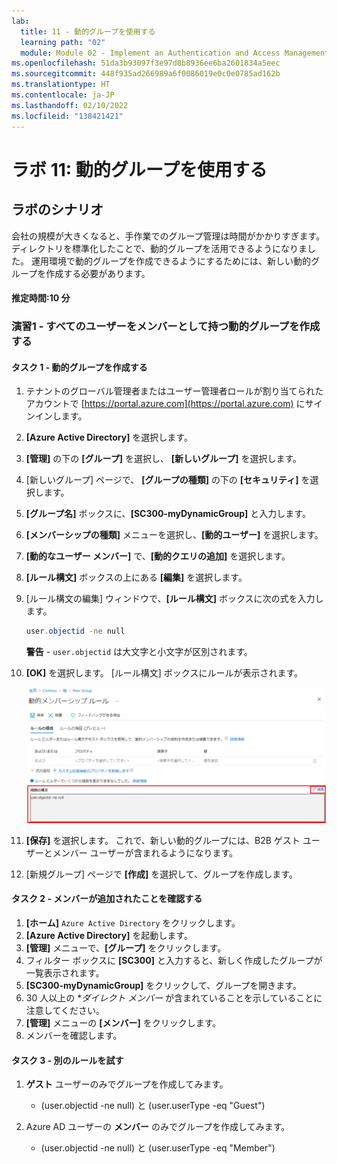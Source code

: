 ```yaml
---
lab:
  title: 11 - 動的グループを使用する
  learning path: "02"
  module: Module 02 - Implement an Authentication and Access Management Solution
ms.openlocfilehash: 51da3b93097f3e97d8b8936ee6ba2601834a5eec
ms.sourcegitcommit: 448f935ad266989a6f0086019e0c0e0785ad162b
ms.translationtype: HT
ms.contentlocale: ja-JP
ms.lasthandoff: 02/10/2022
ms.locfileid: "138421421"
---
```

# <a name="lab-11-working--with-dynamic-groups"></a>ラボ 11: 動的グループを使用する

## <a name="lab-scenario"></a>ラボのシナリオ

会社の規模が大きくなると、手作業でのグループ管理は時間がかかりすぎます。 ディレクトリを標準化したことで、動的グループを活用できるようになりました。 運用環境で動的グループを作成できるようにするためには、新しい動的グループを作成する必要があります。

#### <a name="estimated-time-10-minutes"></a>推定時間:10 分

### <a name="exercise-1---creating-a-dynamic-group-with-all-users-as-members"></a>演習1 - すべてのユーザーをメンバーとして持つ動的グループを作成する

#### <a name="task-1---create-the-dynamic-group"></a>タスク 1 - 動的グループを作成する

1. テナントのグローバル管理者またはユーザー管理者ロールが割り当てられたアカウントで [https://portal.azure.com](https://portal.azure.com) にサインインします。

2. **[Azure Active Directory]** を選択します。

3. **[管理]** の下の **[グループ]** を選択し、 **[新しいグループ]** を選択します。

4. [新しいグループ] ページで、 **[グループの種類]** の下の **[セキュリティ]** を選択します。

5. **[グループ名]** ボックスに、**[SC300-myDynamicGroup]** と入力します。

6. **[メンバーシップの種類]** メニューを選択し、**[動的ユーザー]** を選択します。

7. **[動的なユーザー メンバー]** で、**[動的クエリの追加]** を選択します。

8. **[ルール構文]** ボックスの上にある **[編集]** を選択します。

9. [ルール構文の編集] ウィンドウで、**[ルール構文]** ボックスに次の式を入力します。

    ```powershell
    user.objectid -ne null
    ```

    **警告** - `user.objectid` は大文字と小文字が区別されます。

10. **[OK]** を選択します。 [ルール構文] ボックスにルールが表示されます。

    ![ルール構文が強調表示されている [動的メンバーシップ ルール] ブレードを表示する画面イメージ](./media/lp1-mod3-dynamic-group-membership-rule.png)

11. **[保存]** を選択します。 これで、新しい動的グループには、B2B ゲスト ユーザーとメンバー ユーザーが含まれるようになります。

12. [新規グループ] ページで **[作成]** を選択して、グループを作成します。

#### <a name="task-2---verify-the-members-have-been-added"></a>タスク 2 - メンバーが追加されたことを確認する

1. **[ホーム]** `Azure Active Directory` をクリックします。
2. **[Azure Active Directory]** を起動します。
3. **[管理]** メニューで、**[グループ]** をクリックします。
4. フィルター ボックスに **[SC300]** と入力すると、新しく作成したグループが一覧表示されます。
5. **[SC300-myDynamicGroup]** をクリックして、グループを開きます。
6. 30 人以上の **ダイレクト メンバー* が含まれていることを示していることに注意してください。
7. **[管理]** メニューの **[メンバー]** をクリックします。
8. メンバーを確認します。

#### <a name="task-3---experiment-with-alternate-rules"></a>タスク 3 - 別のルールを試す

1. **ゲスト** ユーザーのみでグループを作成してみます。
   - (user.objectid -ne null) と (user.userType -eq "Guest")

2. Azure AD ユーザーの **メンバー** のみでグループを作成してみます。
   - (user.objectid -ne null) と (user.userType -eq "Member")
